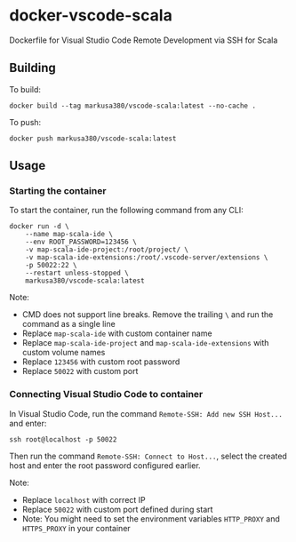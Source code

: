 # docker-vscode-scala
Dockerfile for Visual Studio Code Remote Development via SSH for Scala

## Building

To build:

    docker build --tag markusa380/vscode-scala:latest --no-cache .

To push:
    
    docker push markusa380/vscode-scala:latest


## Usage

### Starting the container

To start the container, run the following command from any CLI:

    docker run -d \
        --name map-scala-ide \
        --env ROOT_PASSWORD=123456 \
        -v map-scala-ide-project:/root/project/ \
        -v map-scala-ide-extensions:/root/.vscode-server/extensions \
        -p 50022:22 \
        --restart unless-stopped \
        markusa380/vscode-scala:latest

Note:
* CMD does not support line breaks. Remove the trailing `\` and run the command as a single line
* Replace `map-scala-ide` with custom container name
* Replace `map-scala-ide-project` and `map-scala-ide-extensions` with custom volume names
* Replace `123456` with custom root password
* Replace `50022` with custom port

### Connecting Visual Studio Code to container

In Visual Studio Code, run the command `Remote-SSH: Add new SSH Host...` and enter:

    ssh root@localhost -p 50022

Then run the command `Remote-SSH: Connect to Host...`, select the created host and enter the root password configured earlier.

Note:
* Replace `localhost` with correct IP
* Replace `50022` with custom port defined during start
* Note: You might need to set the environment variables `HTTP_PROXY` and `HTTPS_PROXY` in your container